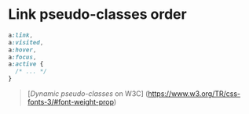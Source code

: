 # Link pseudo-classes order

```css
a:link,
a:visited,
a:hover,
a:focus,
a:active {
  /* ... */
}
```

> [*Dynamic pseudo-classes* on W3C]
(https://www.w3.org/TR/css-fonts-3/#font-weight-prop)
